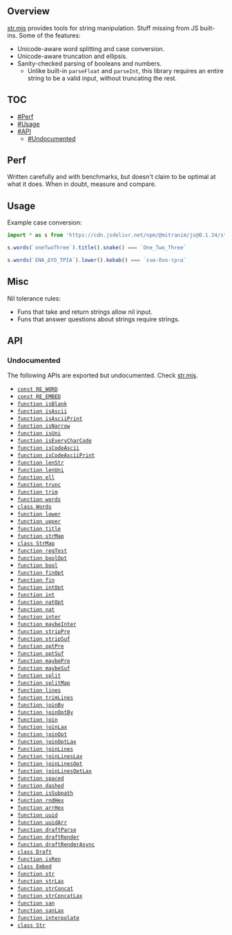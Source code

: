 ## Overview

[str.mjs](../str.mjs) provides tools for string manipulation. Stuff missing from JS built-ins. Some of the features:

* Unicode-aware word splitting and case conversion.
* Unicode-aware truncation and ellipsis.
* Sanity-checked parsing of booleans and numbers.
  * Unlike built-in `parseFloat` and `parseInt`, this library requires an entire string to be a valid input, without truncating the rest.

## TOC

* [#Perf](#perf)
* [#Usage](#usage)
* [#API](#api)
  * [#Undocumented](#undocumented)

## Perf

Written carefully and with benchmarks, but doesn't claim to be optimal at what it does. When in doubt, measure and compare.

## Usage

Example case conversion:

```js
import * as s from 'https://cdn.jsdelivr.net/npm/@mitranim/js@0.1.34/str.mjs'

s.words(`oneTwoThree`).title().snake() === `One_Two_Three`

s.words(`ΕΝΑ_ΔΥΟ_ΤΡΙΑ`).lower().kebab() === `ενα-δυο-τρια`
```

## Misc

Nil tolerance rules:

  * Funs that take and return strings allow nil input.
  * Funs that answer questions about strings require strings.

## API

### Undocumented

The following APIs are exported but undocumented. Check [str.mjs](../str.mjs).

  * [`const RE_WORD`](../str.mjs#L10)
  * [`const RE_EMBED`](../str.mjs#L11)
  * [`function isBlank`](../str.mjs#L13)
  * [`function isAscii`](../str.mjs#L15)
  * [`function isAsciiPrint`](../str.mjs#L17)
  * [`function isNarrow`](../str.mjs#L19)
  * [`function isUni`](../str.mjs#L25)
  * [`function isEveryCharCode`](../str.mjs#L27)
  * [`function isCodeAscii`](../str.mjs#L36)
  * [`function isCodeAsciiPrint`](../str.mjs#L40)
  * [`function lenStr`](../str.mjs#L44)
  * [`function lenUni`](../str.mjs#L46)
  * [`function ell`](../str.mjs#L53)
  * [`function trunc`](../str.mjs#L55)
  * [`function trim`](../str.mjs#L77)
  * [`function words`](../str.mjs#L79)
  * [`class Words`](../str.mjs#L88)
  * [`function lower`](../str.mjs#L149)
  * [`function upper`](../str.mjs#L150)
  * [`function title`](../str.mjs#L156)
  * [`function strMap`](../str.mjs#L162)
  * [`class StrMap`](../str.mjs#L175)
  * [`function regTest`](../str.mjs#L253)
  * [`function boolOpt`](../str.mjs#L258)
  * [`function bool`](../str.mjs#L265)
  * [`function finOpt`](../str.mjs#L267)
  * [`function fin`](../str.mjs#L272)
  * [`function intOpt`](../str.mjs#L274)
  * [`function int`](../str.mjs#L279)
  * [`function natOpt`](../str.mjs#L281)
  * [`function nat`](../str.mjs#L286)
  * [`function inter`](../str.mjs#L288)
  * [`function maybeInter`](../str.mjs#L298)
  * [`function stripPre`](../str.mjs#L309)
  * [`function stripSuf`](../str.mjs#L317)
  * [`function optPre`](../str.mjs#L324)
  * [`function optSuf`](../str.mjs#L330)
  * [`function maybePre`](../str.mjs#L336)
  * [`function maybeSuf`](../str.mjs#L342)
  * [`function split`](../str.mjs#L348)
  * [`function splitMap`](../str.mjs#L353)
  * [`function lines`](../str.mjs#L376)
  * [`function trimLines`](../str.mjs#L377)
  * [`function joinBy`](../str.mjs#L379)
  * [`function joinOptBy`](../str.mjs#L389)
  * [`function join`](../str.mjs#L399)
  * [`function joinLax`](../str.mjs#L400)
  * [`function joinOpt`](../str.mjs#L401)
  * [`function joinOptLax`](../str.mjs#L402)
  * [`function joinLines`](../str.mjs#L404)
  * [`function joinLinesLax`](../str.mjs#L405)
  * [`function joinLinesOpt`](../str.mjs#L406)
  * [`function joinLinesOptLax`](../str.mjs#L407)
  * [`function spaced`](../str.mjs#L409)
  * [`function dashed`](../str.mjs#L410)
  * [`function isSubpath`](../str.mjs#L413)
  * [`function rndHex`](../str.mjs#L423)
  * [`function arrHex`](../str.mjs#L429)
  * [`function uuid`](../str.mjs#L441)
  * [`function uuidArr`](../str.mjs#L444)
  * [`function draftParse`](../str.mjs#L458)
  * [`function draftRender`](../str.mjs#L459)
  * [`function draftRenderAsync`](../str.mjs#L460)
  * [`class Draft`](../str.mjs#L471)
  * [`function isRen`](../str.mjs#L501)
  * [`class Embed`](../str.mjs#L504)
  * [`function str`](../str.mjs#L527)
  * [`function strLax`](../str.mjs#L533)
  * [`function strConcat`](../str.mjs#L539)
  * [`function strConcatLax`](../str.mjs#L543)
  * [`function san`](../str.mjs#L551)
  * [`function sanLax`](../str.mjs#L553)
  * [`function interpolate`](../str.mjs#L556)
  * [`class Str`](../str.mjs#L575)

